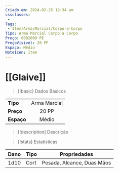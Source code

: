 ```yaml
---
Criado em: 2024-02-25 12:34 am
cssclasses:
 - 
Tags:
 - Item/Arma/Marcial/Corpo-a-Corpo
Tipo: Arma Marcial Corpo a Corpo
Preço: 0002000 PE
PreçoVisivel: 20 PP
Espaço: Médio
NoteIcon: Item
---
```

# [[Glaive]]

> [!basic] Dados Básicos
> 
|            |     |
| ---------- |:---:|
| **Tipo**   |   Arma Marcial   |
| **Preço**  |   20 PP   |
| **Espaço** |   Médio  |
>
 
> [!description] Descrição
> 
>

> [!stats] Estatísticas
>
| Dano  | Tipo | Propriedades |
| --- | ----- | ----------- |
|  1d10   |   Cort    |    Pesada, Alcance, Duas Mãos         |
